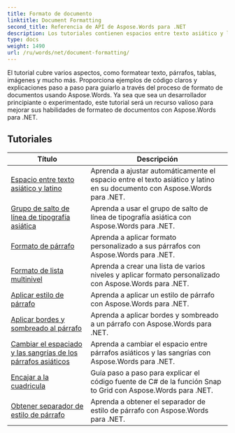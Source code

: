 ```yaml
---
title: Formato de documento
linktitle: Document Formatting
second_title: Referencia de API de Aspose.Words para .NET
description: Los tutoriales contienen espacios entre texto asiático y latino, grupo de salto de línea de tipografía asiática, formato de párrafo, formato de lista multinivel y aplicación de estilo de párrafo.
type: docs
weight: 1490
url: /ru/words/net/document-formatting/
---
```


El tutorial cubre varios aspectos, como formatear texto, párrafos, tablas, imágenes y mucho más. Proporciona ejemplos de código claros y explicaciones paso a paso para guiarlo a través del proceso de formato de documentos usando Aspose.Words. Ya sea que sea un desarrollador principiante o experimentado, este tutorial será un recurso valioso para mejorar sus habilidades de formateo de documentos con Aspose.Words para .NET.

 ## Tutoriales
| Título | Descripción |
| --- | --- |
| [Espacio entre texto asiático y latino](./space-between-asian-and-latin-text/) | Aprenda a ajustar automáticamente el espacio entre el texto asiático y latino en su documento con Aspose.Words para .NET. |
| [Grupo de salto de línea de tipografía asiática](./asian-typography-line-break-group/) | Aprenda a usar el grupo de salto de línea de tipografía asiática con Aspose.Words para .NET. |
| [Formato de párrafo](./paragraph-formatting/) | Aprenda a aplicar formato personalizado a sus párrafos con Aspose.Words para .NET. |
| [Formato de lista multinivel](./multilevel-list-formatting/) | Aprenda a crear una lista de varios niveles y aplicar formato personalizado con Aspose.Words para .NET. |
| [Aplicar estilo de párrafo](./apply-paragraph-style/) | Aprenda a aplicar un estilo de párrafo con Aspose.Words para .NET. |
| [Aplicar bordes y sombreado al párrafo](./apply-borders-and-shading-to-paragraph/) | Aprenda a aplicar bordes y sombreado a un párrafo con Aspose.Words para .NET. |
| [Cambiar el espaciado y las sangrías de los párrafos asiáticos](./change-asian-paragraph-spacing-and-indents/) | Aprenda a cambiar el espacio entre párrafos asiáticos y las sangrías con Aspose.Words para .NET. |
| [Encajar a la cuadricula](./snap-to-grid/) | Guía paso a paso para explicar el código fuente de C# de la función Snap to Grid con Aspose.Words para .NET. |
| [Obtener separador de estilo de párrafo](./get-paragraph-style-separator/) | Aprenda a obtener el separador de estilo de párrafo con Aspose.Words para .NET. |